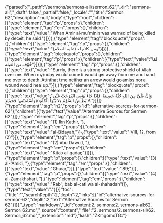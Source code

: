 {"parsed":{"_path":"/sermons/sermons-all/sermon_62","_dir":"sermons-all","_draft":false,"_partial":false,"_locale":"","title":"Sermon 62","description":null,"body":{"type":"root","children":[{"type":"element","tag":"p","props":{},"children":[{"type":"element","tag":"em","props":{},"children":[{"type":"text","value":"When Amir al-mu'minin was warned of being killed by deceit, he said:"}]}]},{"type":"element","tag":"blockquote","props":{},"children":[{"type":"element","tag":"p","props":{},"children":[{"type":"text","value":"ومن كلام له (عليه السلام)"}]}]},{"type":"element","tag":"blockquote","props":{},"children":[{"type":"element","tag":"p","props":{},"children":[{"type":"text","value":"لمّا خُوِّف من الغيلة"}]}]},{"type":"element","tag":"p","props":{},"children":[{"type":"text","value":"Surely, there is a strong protective shield of Allah over me. When my\nday would come it would get away from me and hand me over to death. At\nthat time neither an arrow would go amiss nor a wound would heal up."}]},{"type":"element","tag":"blockquote","props":{},"children":[{"type":"element","tag":"p","props":{},"children":[{"type":"text","value":"وَإِنَّ عَلَيَّ مِنَ اللهِ جُنَّةً حَصِينةً، فَإِذَا جَاءَ يَوْمِي انْفَرَجَتْ عَنِّي وَأَسْلَمَتْنِي؛ فَحِينَئِذٍ\nلاَ يَطِيشُ السَّهْمُ وَلاَ يَبْرَأُ الْكَلْمُ."}]}]},{"type":"element","tag":"h2","props":{"id":"alternative-sources-for-sermon-62"},"children":[{"type":"text","value":"Alternative Sources for Sermon 62"}]},{"type":"element","tag":"p","props":{},"children":[{"type":"text","value":"(1) Ibn Kathir, "},{"type":"element","tag":"em","props":{},"children":[{"type":"text","value":"al-Bidayah,"}]},{"type":"text","value":" VIII, 12, from (2)"}]},{"type":"element","tag":"p","props":{},"children":[{"type":"text","value":"(2) Abu Dawud, "},{"type":"element","tag":"em","props":{},"children":[{"type":"text","value":"Kitab al-qadar;"}]}]},{"type":"element","tag":"p","props":{},"children":[{"type":"text","value":"(3) al-'Amidi, "},{"type":"element","tag":"em","props":{},"children":[{"type":"text","value":"Ghurar,"}]},{"type":"text","value":" 89;"}]},{"type":"element","tag":"p","props":{},"children":[{"type":"text","value":"(4) al-Zamakhshari, "},{"type":"element","tag":"em","props":{},"children":[{"type":"text","value":"Rabi', bab al-qatl wa al-shahadah"}]},{"type":"text","value":"."}]}],"toc":{"title":"","searchDepth":2,"depth":2,"links":[{"id":"alternative-sources-for-sermon-62","depth":2,"text":"Alternative Sources for Sermon 62"}]}},"_type":"markdown","_id":"content:2. sermons:2. sermons-all:62. Sermon_62.md","_source":"content","_file":"2. sermons/2. sermons-all/62. Sermon_62.md","_extension":"md"},"hash":"ZKmgomoTGx"}